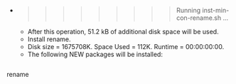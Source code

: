 * >>>>>>>>> Running inst-min-con-rename.sh ...
  * After this operation, 51.2 kB of additional disk space will be used.
  * Install rename.
  * Disk size = 1675708K. Space Used = 112K. Runtime = 00:00:00:00.
  * The following NEW packages will be installed:
  ```bash
rename
  ```
